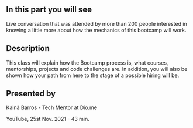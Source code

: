 ## In this part you will see

Live conversation that was attended by more than 200 people interested in knowing a little more about how the mechanics of this bootcamp will work.

## Description

This class will explain how the Bootcamp process is, what courses, mentorships, projects and code challenges are. In addition, you will also be shown how your path from here to the stage of a possible hiring will be.

## Presented by

Kainã Barros - Tech Mentor at Dio.me

YouTube, 25st Nov. 2021 - 43 min.